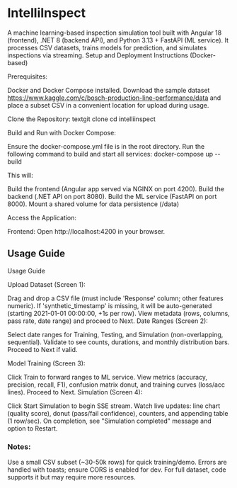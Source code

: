 # IntelliInspect
A machine learning-based inspection simulation tool built with Angular 18 (frontend), .NET 8 (backend API), and Python 3.13 + FastAPI (ML service). It processes CSV datasets, trains models for prediction, and simulates inspections via streaming.
Setup and Deployment Instructions (Docker-based)

Prerequisites:

Docker and Docker Compose installed.
Download the sample dataset https://www.kaggle.com/c/bosch-production-line-performance/data and place a subset CSV in a convenient location for upload during usage.

Clone the Repository:
textgit clone <repo-url>
cd intelliinspect

Build and Run with Docker Compose:

Ensure the docker-compose.yml file is in the root directory.
Run the following command to build and start all services:
docker-compose up --build

This will:

Build the frontend (Angular app served via NGINX on port 4200).
Build the backend (.NET API on port 8080).
Build the ML service (FastAPI on port 8000).
Mount a shared volume for data persistence (/data)

Access the Application:

Frontend: Open http://localhost:4200 in your browser.

## Usage Guide
Usage Guide

Upload Dataset (Screen 1):

Drag and drop a CSV file (must include 'Response' column; other features numeric).
If 'synthetic_timestamp' is missing, it will be auto-generated (starting 2021-01-01 00:00:00, +1s per row).
View metadata (rows, columns, pass rate, date range) and proceed to Next.
Date Ranges (Screen 2):

Select date ranges for Training, Testing, and Simulation (non-overlapping, sequential).
Validate to see counts, durations, and monthly distribution bars.
Proceed to Next if valid.


Model Training (Screen 3):

Click Train to forward ranges to ML service.
View metrics (accuracy, precision, recall, F1), confusion matrix donut, and training curves (loss/acc lines).
Proceed to Next.
Simulation (Screen 4):

Click Start Simulation to begin SSE stream.
Watch live updates: line chart (quality score), donut (pass/fail confidence), counters, and appending table (1 row/sec).
On completion, see "Simulation completed" message and option to Restart.



### Notes:

Use a small CSV subset (~30-50k rows) for quick training/demo.
Errors are handled with toasts; ensure CORS is enabled for dev.
For full dataset, code supports it but may require more resources.



